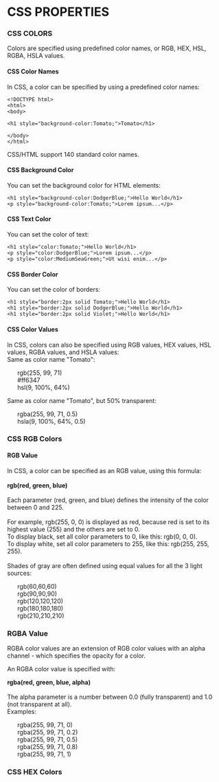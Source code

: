 <h1>CSS PROPERTIES</h1>

<h3>CSS COLORS</h3>
Colors are specified using predefined color names, or RGB, HEX, HSL, RGBA, HSLA values.<br>

<h4>CSS Color Names</h4>
In CSS, a color can be specified by using a predefined color names:<br>

```
<!DOCTYPE html>
<html>
<body>

<h1 style="background-color:Tomato;">Tomato</h1>

</body>
</html>
```
CSS/HTML support 140 standard color names.

<h4>CSS Background Color</h4>
You can set the background color for HTML elements:

```
<h1 style="background-color:DodgerBlue;">Hello World</h1>
<p style="background-color:Tomato;">Lorem ipsum...</p>
```
<h4>CSS Text Color</h4>
You can set the color of text:

```
<h1 style="color:Tomato;">Hello World</h1>
<p style="color:DodgerBlue;">Lorem ipsum...</p>
<p style="color:MediumSeaGreen;">Ut wisi enim...</p>
```
<h4>CSS Border Color</h4>
You can set the color of borders:

```
<h1 style="border:2px solid Tomato;">Hello World</h1>
<h1 style="border:2px solid DodgerBlue;">Hello World</h1>
<h1 style="border:2px solid Violet;">Hello World</h1>
```
<h4>CSS Color Values</h4>
In CSS, colors can also be specified using RGB values, HEX values, HSL values, RGBA values, and HSLA values:<br>
Same as color name "Tomato":
<ul>
rgb(255, 99, 71)<br>
#ff6347<br>
hsl(9, 100%, 64%)<br>
</ul>
Same as color name "Tomato", but 50% transparent:
<ul>
rgba(255, 99, 71, 0.5)<br>
hsla(9, 100%, 64%, 0.5)<br>
</ul>

<h3>CSS RGB Colors</h3>
<h4>RGB Value</h4>
In CSS, a color can be specified as an RGB value, using this formula:<br>
<br>
<b>rgb(red, green, blue)</b><br>
<br>
Each parameter (red, green, and blue) defines the intensity of the color between 0 and 225.<br>
<br>
For example, rgb(255, 0, 0) is displayed as red, because red is set to its highest value (255) and the others are set to 0.<br>
To display black, set all color parameters to 0, like this: rgb(0, 0, 0).<br>
To display white, set all color parameters to 255, like this: rgb(255, 255, 255).<br>
<br>
Shades of gray are often defined using equal values for all the 3 light sources:<br>
<ol>
rgb(60,60,60)<br>
rgb(90,90,90)<br>
rgb(120,120,120)<br>
rgb(180,180,180)<br>
rgb(210,210,210)<br>
</ol>

<h3>RGBA Value</h3>

RGBA color values are an extension of RGB color values with an alpha channel - which specifies the opacity for a color.<br>

An RGBA color value is specified with:<br>

<b>rgba(red, green, blue, alpha)</b><br>
<br>
The alpha parameter is a number between 0.0 (fully transparent) and 1.0 (not transparent at all).<br>
Examples:<br>
<ol>
rgba(255, 99, 71, 0)<br>
rgba(255, 99, 71, 0.2)<br>
rgba(255, 99, 71, 0.5)<br>
rgba(255, 99, 71, 0.8)<br>
rgba(255, 99, 71, 1)<br>
</ol>

<h3>CSS HEX Colors</h3>

